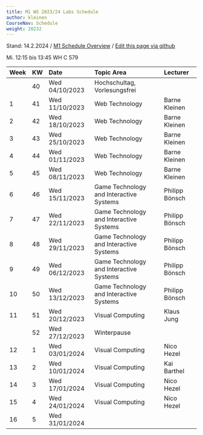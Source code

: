 ```yaml
---
title: M1 WS 2023/24 Labs Schedule
author: kleinen
CourseNav: Schedule
weight: 20232
---
```


Stand: 14.2.2024 / 
[M1 Schedule Overview](/classes/m1)
/
[Edit this page via github](https://github.com/bkleinen/bkleinen.github.io/blob/main/content/classes/ws2023/m1-web/schedule/index.md)

Mi.	12:15 bis 13:45	 WH C 579

| Week | KW | Date           | Topic Area                              | Lecturer       |
|:-----|:---|:---------------|:----------------------------------------|:---------------|
|      | 40 | Wed 04/10/2023 | Hochschultag, Vorlesungsfrei            |                |
| 1    | 41 | Wed 11/10/2023 | Web Technology                          | Barne Kleinen  |
| 2    | 42 | Wed 18/10/2023 | Web Technology                          | Barne Kleinen  |
| 3    | 43 | Wed 25/10/2023 | Web Technology                          | Barne Kleinen  |
| 4    | 44 | Wed 01/11/2023 | Web Technology                          | Barne Kleinen  |
| 5    | 45 | Wed 08/11/2023 | Web Technology                          | Barne Kleinen  |
| 6    | 46 | Wed 15/11/2023 | Game Technology and Interactive Systems | Philipp Bönsch |
| 7    | 47 | Wed 22/11/2023 | Game Technology and Interactive Systems | Philipp Bönsch |
| 8    | 48 | Wed 29/11/2023 | Game Technology and Interactive Systems | Philipp Bönsch |
| 9    | 49 | Wed 06/12/2023 | Game Technology and Interactive Systems | Philipp Bönsch |
| 10   | 50 | Wed 13/12/2023 | Game Technology and Interactive Systems | Philipp Bönsch |
| 11   | 51 | Wed 20/12/2023 | Visual Computing                        | Klaus Jung     |
|      | 52 | Wed 27/12/2023 | Winterpause                             |                |
| 12   | 1  | Wed 03/01/2024 | Visual Computing                        | Nico Hezel     |
| 13   | 2  | Wed 10/01/2024 | Visual Computing                        | Kai Barthel    |
| 14   | 3  | Wed 17/01/2024 | Visual Computing                        | Nico Hezel     |
| 15   | 4  | Wed 24/01/2024 | Visual Computing                        | Nico Hezel     |
| 16   | 5  | Wed 31/01/2024 |                                         |                |


